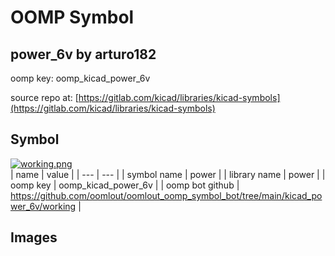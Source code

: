 # OOMP Symbol  
## power_6v  by arturo182  
  
oomp key: oomp_kicad_power_6v  
  
source repo at: [https://gitlab.com/kicad/libraries/kicad-symbols](https://gitlab.com/kicad/libraries/kicad-symbols)  
## Symbol  
  
[![working.png](working_600.png)](working.png)  
| name | value | 
| --- | --- | 
| symbol name | power | 
| library name | power | 
| oomp key | oomp_kicad_power_6v | 
| oomp bot github | https://github.com/oomlout/oomlout_oomp_symbol_bot/tree/main/kicad_power_6v/working | 
## Images  
